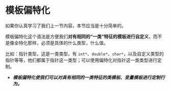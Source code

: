 # 模板偏特化

如果你认真学习了我们上一节内容，本节应当是十分简单的。

模板偏特化这个语法是方便我们**对有相同的“一类”特征的模板进行自定义**，而不是像全特化那样，必须是具体的什么类型，什么值。

比如：指针类型，这是一类类型，有 `int*`、`double*`、`char*`，以及自定义类型的指针等等，他们都属于指针这一类型；可以使用偏特化对指针这一类类型进行定制。

- ***模板偏特化使我们可以对具有相同的一类特征的类模板、变量模板进行定制行为。***